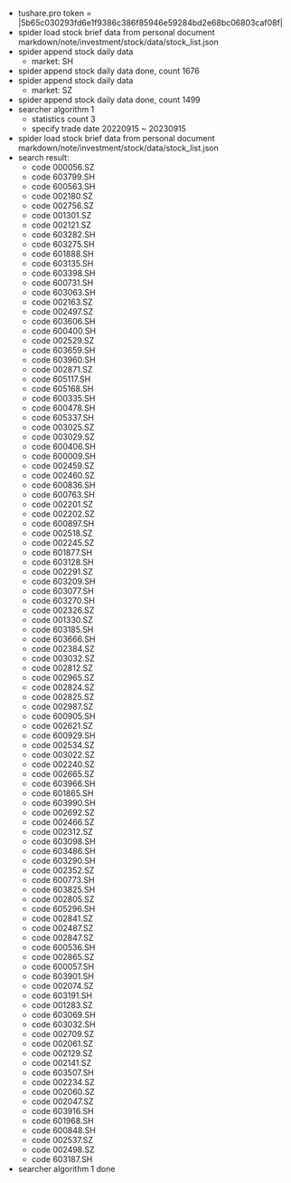- tushare.pro token = |5b65c030293fd6e1f9386c386f85946e59284bd2e68bc06803caf08f|
- spider load stock brief data from personal document markdown/note/investment/stock/data/stock_list.json
- spider append stock daily data
	- market: SH
- spider append stock daily data done, count 1676
- spider append stock daily data
	- market: SZ
- spider append stock daily data done, count 1499
- searcher algorithm 1
	- statistics count 3
	- specify trade date 20220915 ~ 20230915
- spider load stock brief data from personal document markdown/note/investment/stock/data/stock_list.json
- search result:
	- code 000056.SZ
	- code 603799.SH
	- code 600563.SH
	- code 002180.SZ
	- code 002756.SZ
	- code 001301.SZ
	- code 002121.SZ
	- code 603282.SH
	- code 603275.SH
	- code 601888.SH
	- code 603135.SH
	- code 603398.SH
	- code 600731.SH
	- code 603063.SH
	- code 002163.SZ
	- code 002497.SZ
	- code 603606.SH
	- code 600400.SH
	- code 002529.SZ
	- code 603659.SH
	- code 603960.SH
	- code 002871.SZ
	- code 605117.SH
	- code 605168.SH
	- code 600335.SH
	- code 600478.SH
	- code 605337.SH
	- code 003025.SZ
	- code 003029.SZ
	- code 600406.SH
	- code 600009.SH
	- code 002459.SZ
	- code 002460.SZ
	- code 600836.SH
	- code 600763.SH
	- code 002201.SZ
	- code 002202.SZ
	- code 600897.SH
	- code 002518.SZ
	- code 002245.SZ
	- code 601877.SH
	- code 603128.SH
	- code 002291.SZ
	- code 603209.SH
	- code 603077.SH
	- code 603270.SH
	- code 002326.SZ
	- code 001330.SZ
	- code 603185.SH
	- code 603666.SH
	- code 002384.SZ
	- code 003032.SZ
	- code 002812.SZ
	- code 002965.SZ
	- code 002824.SZ
	- code 002825.SZ
	- code 002987.SZ
	- code 600905.SH
	- code 002621.SZ
	- code 600929.SH
	- code 002534.SZ
	- code 003022.SZ
	- code 002240.SZ
	- code 002665.SZ
	- code 603966.SH
	- code 601865.SH
	- code 603990.SH
	- code 002692.SZ
	- code 002466.SZ
	- code 002312.SZ
	- code 603098.SH
	- code 603486.SH
	- code 603290.SH
	- code 002352.SZ
	- code 600773.SH
	- code 603825.SH
	- code 002805.SZ
	- code 605296.SH
	- code 002841.SZ
	- code 002487.SZ
	- code 002847.SZ
	- code 600536.SH
	- code 002865.SZ
	- code 600057.SH
	- code 603901.SH
	- code 002074.SZ
	- code 603191.SH
	- code 001283.SZ
	- code 603069.SH
	- code 603032.SH
	- code 002709.SZ
	- code 002061.SZ
	- code 002129.SZ
	- code 002141.SZ
	- code 603507.SH
	- code 002234.SZ
	- code 002060.SZ
	- code 002047.SZ
	- code 603916.SH
	- code 601968.SH
	- code 600848.SH
	- code 002537.SZ
	- code 002498.SZ
	- code 603187.SH
- searcher algorithm 1 done
